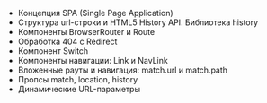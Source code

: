 - Концепция SPA (Single Page Application)
- Структура url-строки и HTML5 History API. Библиотека history
- Компоненты BrowserRouter и Route
- Обработка 404 c Redirect
- Компонент Switch
- Компоненты навигации: Link и NavLink
- Вложенные рауты и навигация: match.url и match.path
- Пропсы match, location, history
- Динамические URL-параметры
